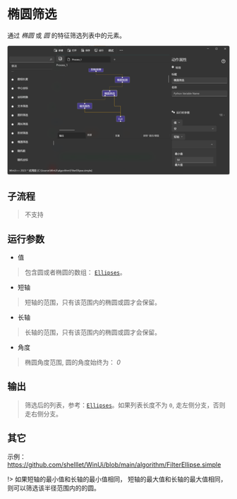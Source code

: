 # 椭圆筛选 
通过 *椭圆* 或 *圆* 的特征筛选列表中的元素。

![FilterEllipse](./images/13.png ':size=90%')

## 子流程

> 不支持


## 运行参数


* 值
>  包含圆或者椭圆的数组： [`Ellipses`](./types/Ellipse.md)。

* 短轴
> 短轴的范围，只有该范围内的椭圆或圆才会保留。 
* 长轴
> 长轴的范围，只有该范围内的椭圆或圆才会保留。

* 角度 

>   椭圆角度范围, 圆的角度始终为： *0*

## 输出
> 筛选后的列表，参考：[`Ellipses`](./types/Ellipse.md)。如果列表长度不为 `0`, 走左侧分支，否则走右侧分支。


## 其它

示例：https://github.com/shelllet/WinUi/blob/main/algorithm/FilterEllipse.simple


!> 如果短轴的最小值和长轴的最小值相同， 短轴的最大值和长轴的最大值相同，则可以筛选该半径范围内的的圆。
